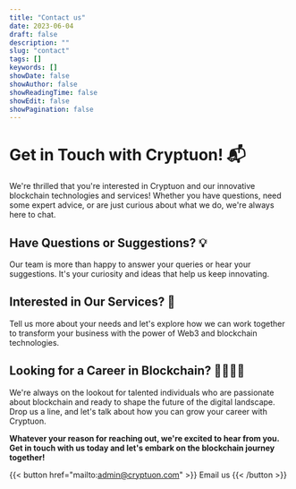 ```yaml
---
title: "Contact us"
date: 2023-06-04
draft: false
description: ""
slug: "contact"
tags: []
keywords: []
showDate: false
showAuthor: false
showReadingTime: false
showEdit: false
showPagination: false
---
```


# Get in Touch with Cryptuon! 📬

We're thrilled that you're interested in Cryptuon and our innovative blockchain technologies and services! Whether you have questions, need some expert advice, or are just curious about what we do, we're always here to chat.

## Have Questions or Suggestions? 💡

Our team is more than happy to answer your queries or hear your suggestions. It's your curiosity and ideas that help us keep innovating. 

## Interested in Our Services? 🚀

Tell us more about your needs and let's explore how we can work together to transform your business with the power of Web3 and blockchain technologies.

## Looking for a Career in Blockchain? 👩‍💻👨‍💻

We're always on the lookout for talented individuals who are passionate about blockchain and ready to shape the future of the digital landscape. Drop us a line, and let's talk about how you can grow your career with Cryptuon.

**Whatever your reason for reaching out, we're excited to hear from you. Get in touch with us today and let's embark on the blockchain journey together!**

{{< button href="mailto:admin@cryptuon.com" >}}
Email us
{{< /button >}}